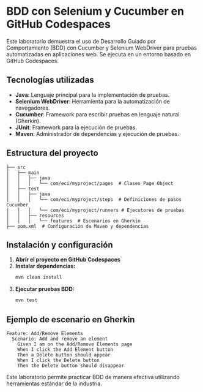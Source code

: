 # BDD con Selenium y Cucumber en GitHub Codespaces

Este laboratorio demuestra el uso de Desarrollo Guiado por Comportamiento (BDD) con Cucumber y Selenium WebDriver para pruebas automatizadas en aplicaciones web. Se ejecuta en un entorno basado en GitHub Codespaces.

## Tecnologías utilizadas
- **Java**: Lenguaje principal para la implementación de pruebas.
- **Selenium WebDriver**: Herramienta para la automatización de navegadores.
- **Cucumber**: Framework para escribir pruebas en lenguaje natural (Gherkin).
- **JUnit**: Framework para la ejecución de pruebas.
- **Maven**: Administrador de dependencias y ejecución de pruebas.

## Estructura del proyecto

```
├── src
│   ├── main
│   │   ├── java
│   │   │   └── com/eci/myproject/pages  # Clases Page Object
│   ├── test
│   │   ├── java
│   │   │   └── com/eci/myproject/steps  # Definiciones de pasos Cucumber
│   │   │   └── com/eci/myproject/runners # Ejecutores de pruebas
│   │   ├── resources
│   │   │   └── features  # Escenarios en Gherkin
├── pom.xml  # Configuración de Maven y dependencias
```

## Instalación y configuración

1. **Abrir el proyecto en GitHub Codespaces**
2. **Instalar dependencias:**
   ```sh
   mvn clean install
   ```
3. **Ejecutar pruebas BDD:**
   ```sh
   mvn test
   ```

## Ejemplo de escenario en Gherkin

```gherkin
Feature: Add/Remove Elements
  Scenario: Add and remove an element
    Given I am on the Add/Remove Elements page
    When I click the Add Element button
    Then a Delete button should appear
    When I click the Delete button
    Then the Delete button should disappear
```

Este laboratorio permite practicar BDD de manera efectiva utilizando herramientas estándar de la industria.

